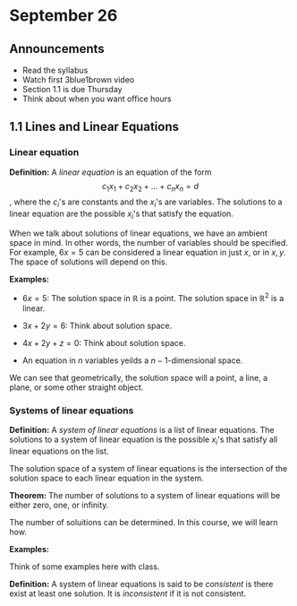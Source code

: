# September 26

## Announcements

* Read the syllabus
* Watch first 3blue1brown video
* Section 1.1 is due Thursday
* Think about when you want office hours

## 1.1 Lines and Linear Equations

### Linear equation

**Definition:** A *linear equation* is an equation of the form $$c_1 x_1 + c_2
x_2 + \ldots + c_n x_n = d$$, where the $c_i$'s are constants and the
$x_i$'s are variables. The solutions to a linear equation are the possible
$x_i$'s that satisfy the equation.

When we talk about solutions of linear equations, we have an ambient space in
mind. In other words, the number of variables should be specified. For example,
$6x=5$ can be considered a linear equation in just $x$, or in $x,y$.
The space of solutions will depend on this.

**Examples:**

* $6x=5$: The solution space in $\mathbb{R}$ is a point. The solution space
  in $\mathbb{R}^2$ is a linear.

* $3x+2y=6$: Think about solution space.

* $4x+2y+z=0$: Think about solution space.

* An equation in $n$ variables yeilds a $n-1$-dimensional space.

We can see that geometrically, the solution space will a point, a line, a
plane, or some other straight object.


### Systems of linear equations

**Definition:** A *system of linear equations* is a list of linear equations.
The solutions to a system of linear equation is the possible $x_i$'s that
satisfy all linear equations on the list.

The solution space of a system of linear equations is the intersection of the
solution space to each linear equation in the system.

**Theorem:** The number of solutions to a system of linear equations will be
either zero, one, or infinity.

The number of soluitions can be determined. In this course, we will learn how.

**Examples:**

Think of some examples here with class.

**Definition:** A system of linear equations is said to be *consistent* is
there exist at least one solution. It is *inconsistent* if it is not
consistent.


